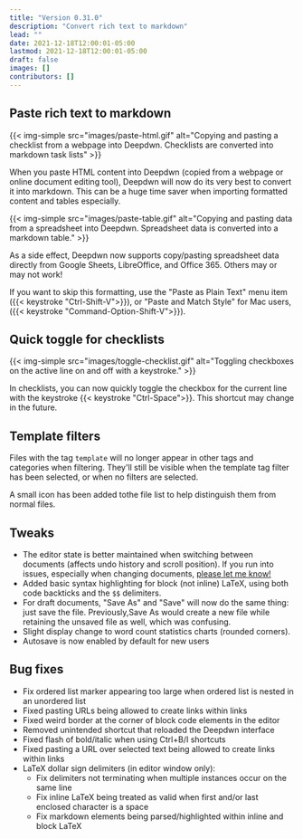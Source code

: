 ```yaml
---
title: "Version 0.31.0"
description: "Convert rich text to markdown"
lead: ""
date: 2021-12-18T12:00:01-05:00
lastmod: 2021-12-18T12:00:01-05:00
draft: false
images: []
contributors: []
---
```


## Paste rich text to markdown

{{< img-simple src="images/paste-html.gif" alt="Copying and pasting a checklist from a webpage into Deepdwn. Checklists are converted into markdown task lists" >}}

When you paste HTML content into Deepdwn (copied from a webpage or online document editing tool), Deepdwn will now do its very best to convert it into markdown. This can be a huge time saver when importing formatted content and tables especially.

{{< img-simple src="images/paste-table.gif" alt="Copying and pasting data from a spreadsheet into Deepdwn. Spreadsheet data is converted into a markdown table." >}}

As a side effect, Deepdwn now supports copy/pasting spreadsheet data directly from Google Sheets, LibreOffice, and Office 365. Others may or may not work!

If you want to skip this formatting, use the "Paste as Plain Text" menu item ({{< keystroke "Ctrl-Shift-V">}}), or "Paste and Match Style" for Mac users, ({{< keystroke "Command-Option-Shift-V">}}).

## Quick toggle for checklists

{{< img-simple src="images/toggle-checklist.gif" alt="Toggling checkboxes on the active line on and off with a keystroke." >}}

In checklists, you can now quickly toggle the checkbox for the current line with the keystroke {{< keystroke "Ctrl-Space">}}. This shortcut may change in the future.

## Template filters

Files with the tag `template` will no longer appear in other tags and categories when filtering. They'll still be visible when the template tag filter has been selected, or when no filters are selected.

A small icon has been added tothe file list to help distinguish them from normal files.

## Tweaks

* The editor state is better maintained when switching between documents (affects undo history  and scroll position). If you run into issues, especially when changing documents, [please let me know!](https://itch.io/board/1147311/support)
* Added basic syntax highlighting for block (not inline) LaTeX, using both code backticks and the `$$` delimiters.
* For draft documents, "Save As" and "Save" will now do the same thing: just save the file. Previously,Save As would create a new file while retaining the unsaved file as well, which was confusing.
* Slight display change to word count statistics charts (rounded corners).
* Autosave is now enabled by default for new users

## Bug fixes

* Fix ordered list marker appearing too large when ordered list is nested in an unordered list
* Fixed pasting URLs being allowed to create links within links
* Fixed weird border at the corner of block code elements in the editor
* Removed unintended shortcut that reloaded the Deepdwn interface
* Fixed flash of bold/italic when using Ctrl+B/I shortcuts
* Fixed pasting a URL over selected text being allowed to create links within links
* LaTeX dollar sign delimiters (in editor window only):
  * Fix delimiters not terminating when multiple instances occur on the same line
  * Fix inline LaTeX being treated as valid when first and/or last enclosed character is a space
  * Fix markdown elements being parsed/highlighted within inline and block LaTeX